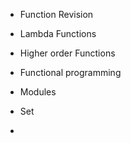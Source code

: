 - Function Revision
- Lambda Functions
- Higher order Functions
- Functional programming
- Modules
- Set

- 